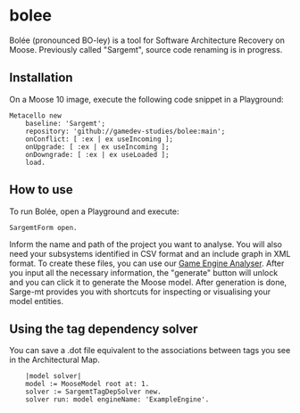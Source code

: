 # bolee
Bolée (pronounced BO-ley) is a tool for Software Architecture Recovery on Moose. Previously called "Sargemt", source code renaming is in progress.

## Installation
On a Moose 10 image, execute the following code snippet in a Playground:

```Smalltalk
Metacello new
    baseline: 'Sargemt';
    repository: 'github://gamedev-studies/bolee:main';
    onConflict: [ :ex | ex useIncoming ];
    onUpgrade: [ :ex | ex useIncoming ];
    onDowngrade: [ :ex | ex useLoaded ];
    load.
```

## How to use
To run Bolée, open a Playground and execute:

```Smalltalk
SargemtForm open.
```

Inform the name and path of the project you want to analyse. You will also need your subsystems identified in CSV format and an include graph in XML format. To create these files, you can use our [Game Engine Analyser](https://github.com/gamedev-studies/game-engine-analyser). After you input all the necessary information, the "generate" button will unlock and you can click it to generate the Moose model. After generation is done, Sarge-mt provides you with shortcuts for inspecting or visualising your model entities.

## Using the tag dependency solver 
You can save a .dot file equivalent to the associations between tags you see in the Architectural Map.

```Smalltalk
    |model solver|
    model := MooseModel root at: 1.
    solver := SargemtTagDepSolver new.
    solver run: model engineName: 'ExampleEngine'.
```
